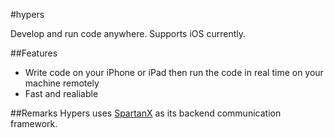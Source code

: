 #hypers

Develop and run code anywhere. Supports iOS currently.

##Features
- Write code on your iPhone or iPad then run the code in real time on your machine remotely
- Fast and realiable

##Remarks
Hypers uses [SpartanX](https://github.com/michael-yuji/spartanx) as its backend communication framework.
